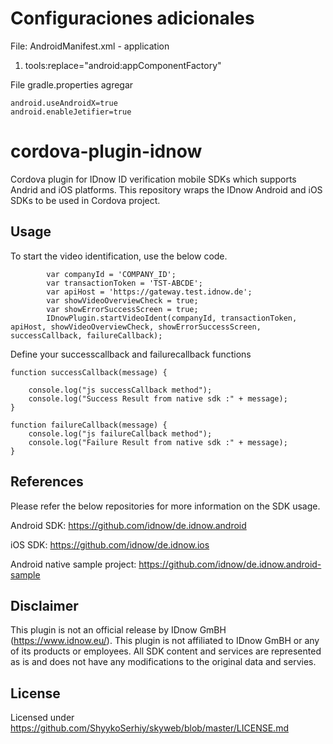# Configuraciones adicionales 

File: AndroidManifest.xml - application
1. tools:replace="android:appComponentFactory"

File gradle.properties agregar

```
android.useAndroidX=true
android.enableJetifier=true
```

# cordova-plugin-idnow
Cordova plugin for IDnow ID verification mobile SDKs which supports Andrid and iOS platforms. This repository wraps the IDnow Android and iOS SDKs to be used in Cordova project.

## Usage

To start the video identification, use the below code.
```
        var companyId = 'COMPANY_ID';
        var transactionToken = 'TST-ABCDE';
        var apiHost = 'https://gateway.test.idnow.de';
        var showVideoOverviewCheck = true;
        var showErrorSuccessScreen = true;
        IDnowPlugin.startVideoIdent(companyId, transactionToken, apiHost, showVideoOverviewCheck, showErrorSuccessScreen, successCallback, failureCallback);
```

Define your successcallback and failurecallback functions

```
function successCallback(message) {

    console.log("js successCallback method");
    console.log("Success Result from native sdk :" + message);
}

function failureCallback(message) {
    console.log("js failureCallback method");
    console.log("Failure Result from native sdk :" + message);
}
```

## References
Please refer the below repositories for more information on the SDK usage.

Android SDK: https://github.com/idnow/de.idnow.android

iOS SDK: https://github.com/idnow/de.idnow.ios

Android native sample project: https://github.com/idnow/de.idnow.android-sample

## Disclaimer
This plugin is not an official release by IDnow GmBH (https://www.idnow.eu/). This plugin is not affiliated to IDnow GmBH or any of its products or employees. All SDK content and services are represented as is and does not have any modifications to the original data and servies.

## License

Licensed under https://github.com/ShyykoSerhiy/skyweb/blob/master/LICENSE.md
